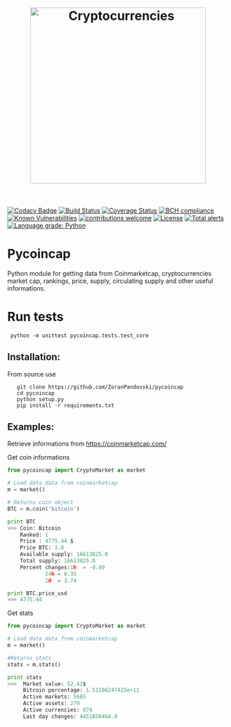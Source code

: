 
<h1 align="center">
	<img width="400" src="media/crypto-currencies.jpeg" alt="Cryptocurrencies">
	<br>
	<br>
</h1>

[![Codacy Badge](https://api.codacy.com/project/badge/Grade/2261f7e25b5f42198eb3d890e082d806)](https://www.codacy.com/app/ZoranPandovski/pycoincap?utm_source=github.com&amp;utm_medium=referral&amp;utm_content=ZoranPandovski/pycoincap&amp;utm_campaign=Badge_Grade)
[![Build Status](https://travis-ci.org/ZoranPandovski/pycoincap.svg?branch=master)](https://github.com/ZoranPandovski/pycoincap)
[![Coverage Status](https://coveralls.io/repos/github/ZoranPandovski/pycoincap/badge.svg?branch=master)](https://coveralls.io/github/ZoranPandovski/pycoincap?branch=master)
[![BCH compliance](https://bettercodehub.com/edge/badge/ZoranPandovski/pycoincap?branch=master)](https://bettercodehub.com/)
[![Known Vulnerabilities](https://snyk.io/test/github/ZoranPandovski/pycoincap/badge.svg?targetFile=requirements.txt)](https://snyk.io/test/github/ZoranPandovski/pycoincap?targetFile=requirements.txt)
[![contributions welcome](https://img.shields.io/badge/contributions-welcome-brightgreen.svg?style=flat)](https://github.com/ZoranPandovski/pycoincap/issues)
[![License](https://img.shields.io/badge/license-MIT%20License-brightgreen.svg)](https://opensource.org/licenses/MIT)
[![Total alerts](https://img.shields.io/lgtm/alerts/g/ZoranPandovski/pycoincap.svg?logo=lgtm&logoWidth=18)](https://lgtm.com/projects/g/ZoranPandovski/pycoincap/alerts/)
[![Language grade: Python](https://img.shields.io/lgtm/grade/python/g/ZoranPandovski/pycoincap.svg?logo=lgtm&logoWidth=18)](https://lgtm.com/projects/g/ZoranPandovski/pycoincap/context:python)

# Pycoincap
Python module for getting data from Coinmarketcap, cryptocurrencies market cap, rankings, price, supply, circulating supply and other useful informations.



# Run tests
```
 python -m unittest pycoincap.tests.test_core
```

## Installation:

From source use
```
   git clone https://github.com/ZoranPandovski/pycoincap
   cd pycoincap
   python setup.py
   pip install -r requirements.txt
```

## Examples:
Retrieve informations from https://coinmarketcap.com/

Get coin informations
```python
from pycoincap import CryptoMarket as market

# Load data data from coinmarketcap
m = market()

# Returns coin object
BTC = m.coin('bitcoin')

print BTC
>>> Coin: Bitcoin
    Ranked: 1
    Price : 4775.44 $
    Price BTC: 1.0
    Available supply: 16613825.0
    Total supply: 16613825.0
    Percent changes:1h  = -0.89
            24h = 8.35
            1d  = 3.74

print BTC.price_usd
>>> 4775.44
```

Get stats
```python
from pycoincap import CryptoMarket as market

# Load data data from coinmarketcap
m = market()

#Returns stats
stats = m.stats()

print stats
>>>  Market value: 52.41$
     Bitcoin percentage: 1.51106247425e+11
     Active markets: 5665
     Active assets: 279
     Active currencies: 874
     Last day changes: 4451850464.0
```
